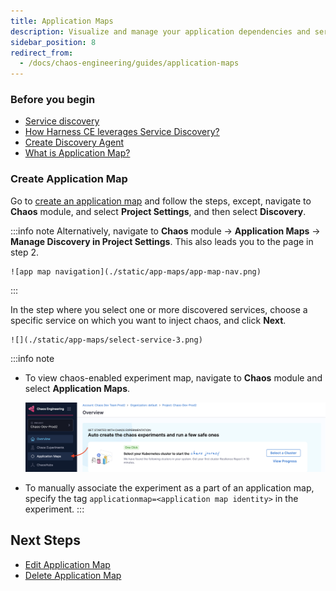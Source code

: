 ```yaml
---
title: Application Maps
description: Visualize and manage your application dependencies and service relationships in chaos engineering
sidebar_position: 8
redirect_from:
  - /docs/chaos-engineering/guides/application-maps
---
```


### Before you begin

- [Service discovery](/docs/platform/service-discovery/)
- [How Harness CE leverages Service Discovery?](/docs/chaos-engineering/guides/service-discovery#how-does-harness-ce-leverage-discovered-services)
- [Create Discovery Agent](/docs/platform/service-discovery/customize-agent#create-discovery-agent)
- [What is Application Map?](/docs/platform/application-map)


### Create Application Map

Go to [create an application map](/docs/platform/application-map#create-application-map) and follow the steps, except, navigate to **Chaos** module, and select **Project Settings**, and then select **Discovery**.

:::info note
Alternatively, navigate to **Chaos** module -> **Application Maps** -> **Manage Discovery in Project Settings**. This also leads you to the page in step 2.

    ![app map navigation](./static/app-maps/app-map-nav.png)
:::

In the step where you select one or more discovered services, choose a specific service on which you want to inject chaos, and click **Next**.

    ![](./static/app-maps/select-service-3.png)


:::info note
- To view chaos-enabled experiment map, navigate to **Chaos** module and select **Application Maps**.

    ![](./static/app-maps/create-nw-1.png)

- To manually associate the experiment as a part of an application map, specify the tag `applicationmap=<application map identity>` in the experiment.
:::

## Next Steps

- [Edit Application Map](/docs/platform/application-map#edit-application-map)
- [Delete Application Map](/docs/platform/application-map#delete-application-map)



